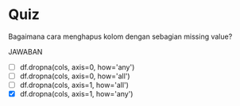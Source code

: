 # Quiz

Bagaimana cara menghapus kolom dengan sebagian missing value?

JAWABAN
- [ ] df.dropna(cols, axis=0, how='any')
- [ ] df.dropna(cols, axis=0, how='all')
- [ ] df.dropna(cols, axis=1, how='all')
- [X] df.dropna(cols, axis=1, how='any')
